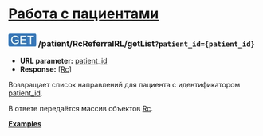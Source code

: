 [Работа с пациентами](../../index.md)
=====================================

### ![GET](../../../../img/get.png) /patient/RcReferralRL/getList`?patient_id={patient_id}`
* **URL parameter:** [patient_id](../../../../types/types.md#rc)
* **Response:** [[Rc](../../../../types/types.md#rc)]

Возвращает список направлений для пациента с идентификатором [patient_id](../../../../types/types.md#rc).

В ответе передаётся массив объектов [Rc](../../../../types/types.md#rc).

**[Examples](examples/getList.md)**